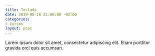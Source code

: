 ```yaml
---
title: Teclado
date: 2019-08-16 21:00:00 -03:00
categories:
- Cursos
layout: post
---
```


Lorem ipsum dolor sit amet, consectetur adipiscing elit. Etiam porttitor gravida orci quis accumsan.